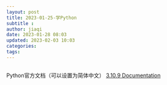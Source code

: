 ```yaml
---
layout: post
title: 2023-01-25-学Python
subtitle :
author: jiaqi
date: 2023-01-28 08:03
updated: 2023-02-03 10:03
categories: 
tags:
---
```

```toc
```

Python官方文档（可以设置为简体中文）
[3.10.9 Documentation](https://docs.python.org/zh-cn/3.10/index.html)